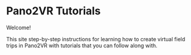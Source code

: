 # Pano2VR Tutorials

Welcome! 

This site step-by-step instructions for learning how to create virtual field trips in Pano2VR with tutorials that you can follow along with.